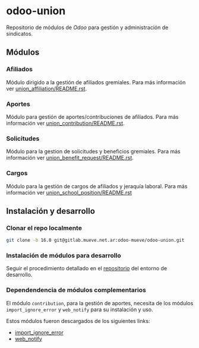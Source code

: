# odoo-union

Repositorio de módulos de *Odoo* para gestión y administración de sindicatos.

## Módulos

### Afiliados

Módulo dirigido a la gestión de afiliados gremiales. Para más información ver [union_affiliation/README.rst](/union_affiliation/README.rst).

### Aportes

Módulo para gestión de aportes/contribuciones de afiliados. Para más información ver [union_contribution/README.rst](/union_contribution/README.rst).

### Solicitudes

Módulo para la gestion de solicitudes y beneficios gremiales. Para más información ver [union_benefit_request/README.rst](/union_benefit_request/README.rst).

### Cargos

Módulo para la gestión de cargos de afiliados y jeraquía laboral. Para más información ver [union_school_position/README.rst](/union_school_position/README.rst)

## Instalación y desarrollo

### Clonar el repo localmente

```bash
git clone -b 16.0 git@gitlab.mueve.net.ar:odoo-mueve/odoo-union.git
```

### Instalación de módulos para desarrollo

Seguir el procedimiento detallado en el [repositorio](https://github.com/Mueve-TEC/soltec-localdev/) del entorno de desarrollo.

### Dependendencia de módulos complementarios

El módulo `contribution`, para la gestión de aportes, necesita de los módulos `import_ignore_error` y `web_notify` para su instalación y uso.

Estos módulos fueron descargados de los siguientes links:

- [import_ignore_error](https://apps.odoo.com/apps/modules/16.0/import_ignore_error)
- [web_notify](<https://apps.odoo.com/apps/modules/16.0/web_notify>)
